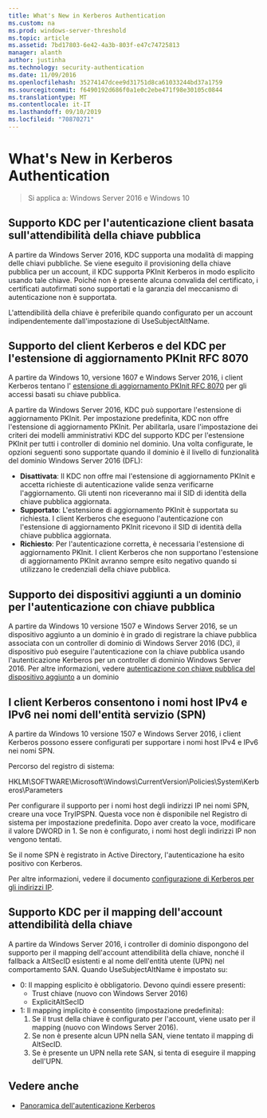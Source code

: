 ```yaml
---
title: What's New in Kerberos Authentication
ms.custom: na
ms.prod: windows-server-threshold
ms.topic: article
ms.assetid: 7bd17803-6e42-4a3b-803f-e47c74725813
manager: alanth
author: justinha
ms.technology: security-authentication
ms.date: 11/09/2016
ms.openlocfilehash: 35274147dcee9d31751d8ca61033244bd37a1759
ms.sourcegitcommit: f6490192d686f0a1e0c2ebe471f98e30105c0844
ms.translationtype: MT
ms.contentlocale: it-IT
ms.lasthandoff: 09/10/2019
ms.locfileid: "70870271"
---
```

# <a name="whats-new-in-kerberos-authentication"></a>What's New in Kerberos Authentication

>Si applica a: Windows Server 2016 e Windows 10

## <a name="kdc-support-for-public-key-trust-based-client-authentication"></a>Supporto KDC per l'autenticazione client basata sull'attendibilità della chiave pubblica

A partire da Windows Server 2016, KDC supporta una modalità di mapping delle chiavi pubbliche. Se viene eseguito il provisioning della chiave pubblica per un account, il KDC supporta PKInit Kerberos in modo esplicito usando tale chiave. Poiché non è presente alcuna convalida del certificato, i certificati autofirmati sono supportati e la garanzia del meccanismo di autenticazione non è supportata.

L'attendibilità della chiave è preferibile quando configurato per un account indipendentemente dall'impostazione di UseSubjectAltName.

## <a name="kerberos-client-and-kdc-support-for-rfc-8070-pkinit-freshness-extension"></a>Supporto del client Kerberos e del KDC per l'estensione di aggiornamento PKInit RFC 8070

A partire da Windows 10, versione 1607 e Windows Server 2016, i client Kerberos tentano l' [estensione di aggiornamento PKInit RFC 8070](https://datatracker.ietf.org/doc/draft-ietf-kitten-pkinit-freshness/) per gli accessi basati su chiave pubblica. 

A partire da Windows Server 2016, KDC può supportare l'estensione di aggiornamento PKInit. Per impostazione predefinita, KDC non offre l'estensione di aggiornamento PKInit. Per abilitarla, usare l'impostazione dei criteri dei modelli amministrativi KDC del supporto KDC per l'estensione PKInit per tutti i controller di dominio nel dominio. Una volta configurate, le opzioni seguenti sono supportate quando il dominio è il livello di funzionalità del dominio Windows Server 2016 (DFL):

- **Disattivata**: Il KDC non offre mai l'estensione di aggiornamento PKInit e accetta richieste di autenticazione valide senza verificarne l'aggiornamento. Gli utenti non riceveranno mai il SID di identità della chiave pubblica aggiornata.
- **Supportato**: L'estensione di aggiornamento PKInit è supportata su richiesta. I client Kerberos che eseguono l'autenticazione con l'estensione di aggiornamento PKInit ricevono il SID di identità della chiave pubblica aggiornata.
- **Richiesto**: Per l'autenticazione corretta, è necessaria l'estensione di aggiornamento PKInit. I client Kerberos che non supportano l'estensione di aggiornamento PKInit avranno sempre esito negativo quando si utilizzano le credenziali della chiave pubblica.

## <a name="domain-joined-device-support-for-authentication-using-public-key"></a>Supporto dei dispositivi aggiunti a un dominio per l'autenticazione con chiave pubblica

A partire da Windows 10 versione 1507 e Windows Server 2016, se un dispositivo aggiunto a un dominio è in grado di registrare la chiave pubblica associata con un controller di dominio di Windows Server 2016 (DC), il dispositivo può eseguire l'autenticazione con la chiave pubblica usando l'autenticazione Kerberos per un controller di dominio Windows Server 2016. Per altre informazioni, vedere [autenticazione con chiave pubblica del dispositivo aggiunto](Domain-joined-Device-Public-Key-Authentication.md) a un dominio

## <a name="kerberos-clients-allow-ipv4-and-ipv6-address-hostnames-in-service-principal-names-spns"></a>I client Kerberos consentono i nomi host IPv4 e IPv6 nei nomi dell'entità servizio (SPN)

A partire da Windows 10 versione 1507 e Windows Server 2016, i client Kerberos possono essere configurati per supportare i nomi host IPv4 e IPv6 nei nomi SPN. 

Percorso del registro di sistema:

HKLM\SOFTWARE\Microsoft\Windows\CurrentVersion\Policies\System\Kerberos\Parameters

Per configurare il supporto per i nomi host degli indirizzi IP nei nomi SPN, creare una voce TryIPSPN. Questa voce non è disponibile nel Registro di sistema per impostazione predefinita. Dopo aver creato la voce, modificare il valore DWORD in 1. Se non è configurato, i nomi host degli indirizzi IP non vengono tentati.

Se il nome SPN è registrato in Active Directory, l'autenticazione ha esito positivo con Kerberos. 

Per altre informazioni, vedere il documento [configurazione di Kerberos per gli indirizzi IP](configuring-kerberos-over-ip.md).

## <a name="kdc-support-for-key-trust-account-mapping"></a>Supporto KDC per il mapping dell'account attendibilità della chiave

A partire da Windows Server 2016, i controller di dominio dispongono del supporto per il mapping dell'account attendibilità della chiave, nonché il fallback a AltSecID esistenti e al nome dell'entità utente (UPN) nel comportamento SAN. Quando UseSubjectAltName è impostato su:

- 0: Il mapping esplicito è obbligatorio. Devono quindi essere presenti:
    - Trust chiave (nuovo con Windows Server 2016)
    - ExplicitAltSecID
- 1: Il mapping implicito è consentito (impostazione predefinita):
    1. Se il trust della chiave è configurato per l'account, viene usato per il mapping (nuovo con Windows Server 2016).
    2. Se non è presente alcun UPN nella SAN, viene tentato il mapping di AltSecID.
    3. Se è presente un UPN nella rete SAN, si tenta di eseguire il mapping dell'UPN.

## <a name="see-also"></a>Vedere anche

- [Panoramica dell'autenticazione Kerberos](kerberos-authentication-overview.md)
